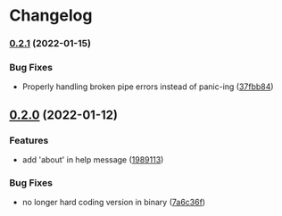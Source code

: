 # Changelog

### [0.2.1](https://www.github.com/raytung/shakshuka/compare/v0.2.0...v0.2.1) (2022-01-15)


### Bug Fixes

* Properly handling broken pipe errors instead of panic-ing ([37fbb84](https://www.github.com/raytung/shakshuka/commit/37fbb84c919b1b1162d63a2ef0daa23b52f1247f))

## [0.2.0](https://www.github.com/raytung/shakshuka/compare/v0.1.0...v0.2.0) (2022-01-12)


### Features

* add 'about' in help message ([1989113](https://www.github.com/raytung/shakshuka/commit/19891135e831b18218546fa47609f79dff8d0e7a))


### Bug Fixes

* no longer hard coding version in binary ([7a6c36f](https://www.github.com/raytung/shakshuka/commit/7a6c36f03907dc303fd17e7692a4475de9d4e0ad))
